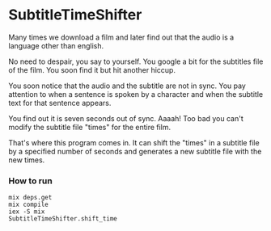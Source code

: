 # SubtitleTimeShifter

Many times we download a film and later find out that the audio is a language other than english.

No need to despair, you say to yourself. You google a bit for the subtitles file of the film. You soon find it but hit another hiccup.

You soon notice that the audio and the subtitle are not in sync. You pay attention to when a sentence is spoken by a character and when the subtitle text for that sentence appears.

You find out it is seven seconds out of sync. Aaaah! Too bad you can't modify the subtitle file "times" for the entire film.

That's where this program comes in. It can shift the "times" in a subtitle file by a specified number of seconds and generates a new subtitle file with the new times.

### How to run
```terminal
mix deps.get
mix compile
iex -S mix
SubtitleTimeShifter.shift_time
```
